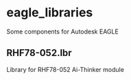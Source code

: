 # eagle_libraries
Some components for Autodesk EAGLE


## RHF78-052.lbr

Library for RHF78-052 Ai-Thinker module

